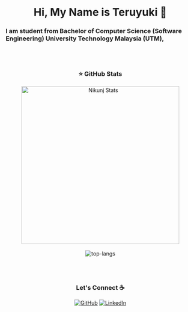 ### <h1 align="center"> Hi, My Name is Teruyuki 👋 </h1>

<h3 align="center`">I am student from Bachelor of Computer Science (Software Engineering) University Technology Malaysia (UTM), </h3>
	<br />
	<br />

 ###   <h3 align="center">  ⭐ GitHub Stats  </h3>

 <p align="center"> 
    <img src="https://github-readme-stats.vercel.app/api?username=steruyuki99&count_private=true&show_icons=true&theme=dark&line" alt="Nikunj Stats" width="420"/> 
	 <br />
  <br />
  <img src="https://github-readme-stats.vercel.app/api/top-langs/?username=steruyuki99&layout=compact&theme=dark" alt="top-langs" />
 </p>
	<br/>
<br />

### <h3 align="center"> Let's Connect :coffee: </h3>

<p align="center">
	<a href="https://github.com/steruyuki99"><img src="https://img.icons8.com/bubbles/50/000000/github.png" alt="GitHub"/></a>
	<a href="https://www.linkedin.com/in/muhd-teruyuki-a5a9711a3/"><img src="https://img.icons8.com/bubbles/50/000000/linkedin.png" alt="LinkedIn"/></a>
</p>


<!--
**steruyuki99/steruyuki99** is a ✨ _special_ ✨ repository because its `README.md` (this file) appears on your GitHub profile.

Here are some ideas to get you started:

- 🔭 I’m currently working on ...
- 🌱 I’m currently learning ...
- 👯 I’m looking to collaborate on ...
- 🤔 I’m looking for help with ...
- 💬 Ask me about ...
- 📫 How to reach me: ...
- 😄 Pronouns: ...
- ⚡ Fun fact: ...
-->
